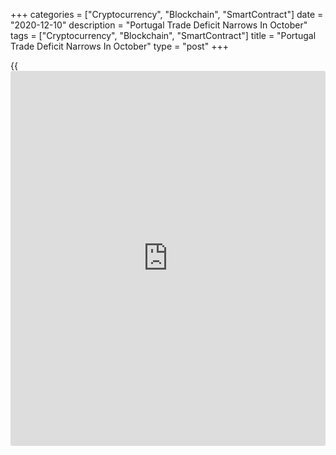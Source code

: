 +++
categories = ["Cryptocurrency", "Blockchain", "SmartContract"]
date = "2020-12-10"
description = "Portugal Trade Deficit Narrows In October"
tags = ["Cryptocurrency", "Blockchain", "SmartContract"]
title = "Portugal Trade Deficit Narrows In October"
type = "post"
+++

{{<iframe id="large-banner" src="https://www.bounty.group/#slide=5.0" width="100%" height="600" scrolling="no" style="border: 0px solid rgb(216, 221, 230); border-radius: 3px;">}}

Portugal's foreign trade deficit fell in October, amid declines in both
exports and imports, figures from Statistics Portugal showed on
Thursday.

The trade deficit fell to EUR 965 million in October from EUR 1.699
billion in the same month last year. In September, the deficit was EUR
1.13 million.

Exports fell 2.2 percent year-on-year in October, after a 0.2 percent
rise in September.

Imports declined 11.8 percent annually in October, following a 8.8
percent fall in the previous month.

On a month-on-month basis, exports increased 9.0 percent and imports
grew 4.6 percent.

For comments and feedback [contact](https://www.playgroundfx.com/contact/): editorial@rtt[news](https://www.letsplayfx.com/blog/forex-news-website/).com

[Economic News][1]

 **What parts of the world are seeing the best (and worst) economic
performances lately? Click[here][2] to check out our [Econ Scorecard][2]
and find out! See up-to-the-moment [ranking](https://www.playgroundfx.com/blog/crypto-exchange-ranking/)s for the best and worst
performers in [GDP][3], [unemployment rate][4], [inflation][2] and much
more.**

   1. www.rtt[news](https://www.letsplayfx.com/blog/forex-news-website/).com/Content/EconomicNews.aspx
   2. www.rtt[news](https://www.letsplayfx.com/blog/forex-news-website/).com/economic-scorecard/world-rank/CPI/highest-performance.aspx
   3. www.rtt[news](https://www.letsplayfx.com/blog/forex-news-website/).com/economic-scorecard/world-rank/GDP/highest-performance.aspx
   4. www.rtt[news](https://www.letsplayfx.com/blog/forex-news-website/).com/economic-scorecard/world-rank/unemployment-rate/lowest-performance.aspx